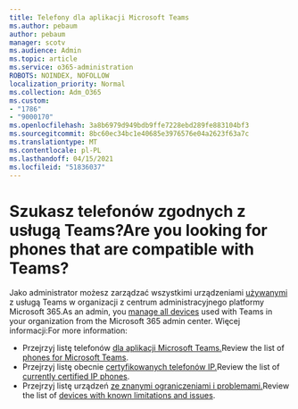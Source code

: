 ```yaml
---
title: Telefony dla aplikacji Microsoft Teams
ms.author: pebaum
author: pebaum
manager: scotv
ms.audience: Admin
ms.topic: article
ms.service: o365-administration
ROBOTS: NOINDEX, NOFOLLOW
localization_priority: Normal
ms.collection: Adm_O365
ms.custom:
- "1786"
- "9000170"
ms.openlocfilehash: 3a8b6979d949bdb9ffe7228ebd289fe883104bf3
ms.sourcegitcommit: 8bc60ec34bc1e40685e3976576e04a2623f63a7c
ms.translationtype: MT
ms.contentlocale: pl-PL
ms.lasthandoff: 04/15/2021
ms.locfileid: "51836037"
---
```

# <a name="are-you-looking-for-phones-that-are-compatible-with-teams"></a><span data-ttu-id="b3f06-102">Szukasz telefonów zgodnych z usługą Teams?</span><span class="sxs-lookup"><span data-stu-id="b3f06-102">Are you looking for phones that are compatible with Teams?</span></span>

<span data-ttu-id="b3f06-103">Jako administrator możesz zarządzać wszystkimi urządzeniami [używanymi](https://docs.microsoft.com/microsoftteams/device-management) z usługą Teams w organizacji z centrum administracyjnego platformy Microsoft 365.</span><span class="sxs-lookup"><span data-stu-id="b3f06-103">As an admin, you [manage all devices](https://docs.microsoft.com/microsoftteams/device-management) used with Teams in your organization from the Microsoft 365 admin center.</span></span> <span data-ttu-id="b3f06-104">Więcej informacji:</span><span class="sxs-lookup"><span data-stu-id="b3f06-104">For more information:</span></span> 

- <span data-ttu-id="b3f06-105">Przejrzyj listę telefonów [dla aplikacji Microsoft Teams.](https://docs.microsoft.com/microsoftteams/phones-for-teams)</span><span class="sxs-lookup"><span data-stu-id="b3f06-105">Review the list of [phones for Microsoft Teams](https://docs.microsoft.com/microsoftteams/phones-for-teams).</span></span> 
- <span data-ttu-id="b3f06-106">Przejrzyj listę obecnie [certyfikowanych telefonów IP.](https://docs.microsoft.com/microsoftteams/teams-ip-phones#currently-certified-ip-phones)</span><span class="sxs-lookup"><span data-stu-id="b3f06-106">Review the list of [currently certified IP phones](https://docs.microsoft.com/microsoftteams/teams-ip-phones#currently-certified-ip-phones).</span></span> 
- <span data-ttu-id="b3f06-107">Przejrzyj listę urządzeń [ze znanymi ograniczeniami i problemami.](https://support.office.com/article/control-calls-using-a-headset-in-teams-65d6e104-444d-4013-b8c2-f11317dd69a8)</span><span class="sxs-lookup"><span data-stu-id="b3f06-107">Review the list of [devices with known limitations and issues](https://support.office.com/article/control-calls-using-a-headset-in-teams-65d6e104-444d-4013-b8c2-f11317dd69a8).</span></span> 